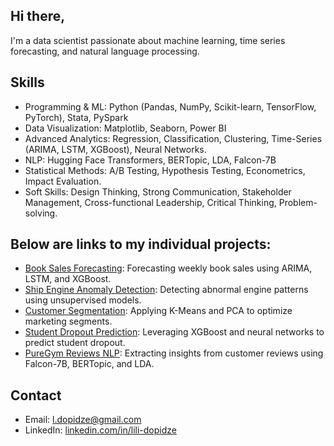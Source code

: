## Hi there, 

I'm a data scientist passionate about machine learning, time series forecasting, and natural language processing.

## Skills
- Programming & ML: Python (Pandas, NumPy, Scikit-learn, TensorFlow, PyTorch), Stata, PySpark
- Data Visualization: Matplotlib, Seaborn, Power BI
- Advanced Analytics: Regression, Classification, Clustering, Time-Series (ARIMA, LSTM, XGBoost), Neural Networks.
- NLP: Hugging Face Transformers, BERTopic, LDA, Falcon-7B
- Statistical Methods: A/B Testing, Hypothesis Testing, Econometrics, Impact Evaluation.
- Soft Skills: Design Thinking, Strong Communication, Stakeholder Management, Cross-functional Leadership, Critical Thinking, Problem-solving. 


## Below are links to my individual projects:

- [Book Sales Forecasting](https://github.com/LiliDopidze/book-sales-forecasting): Forecasting weekly book sales using ARIMA, LSTM, and XGBoost.  
- [Ship Engine Anomaly Detection](https://github.com/LiliDopidze/ship-engine-anomaly-detection): Detecting abnormal engine patterns using unsupervised models.  
- [Customer Segmentation](https://github.com/LiliDopidze/customer-segmentation): Applying K-Means and PCA to optimize marketing segments.  
- [Student Dropout Prediction](https://github.com/LiliDopidze/student-dropout-prediction): Leveraging XGBoost and neural networks to predict student dropout.  
- [PureGym Reviews NLP](https://github.com/LiliDopidze/puregym-reviews-nlp): Extracting insights from customer reviews using Falcon-7B, BERTopic, and LDA.  

## Contact
- Email: l.dopidze@gmail.com
- LinkedIn: [linkedin.com/in/lili-dopidze](https://www.linkedin.com/in/lili-dopidze)
